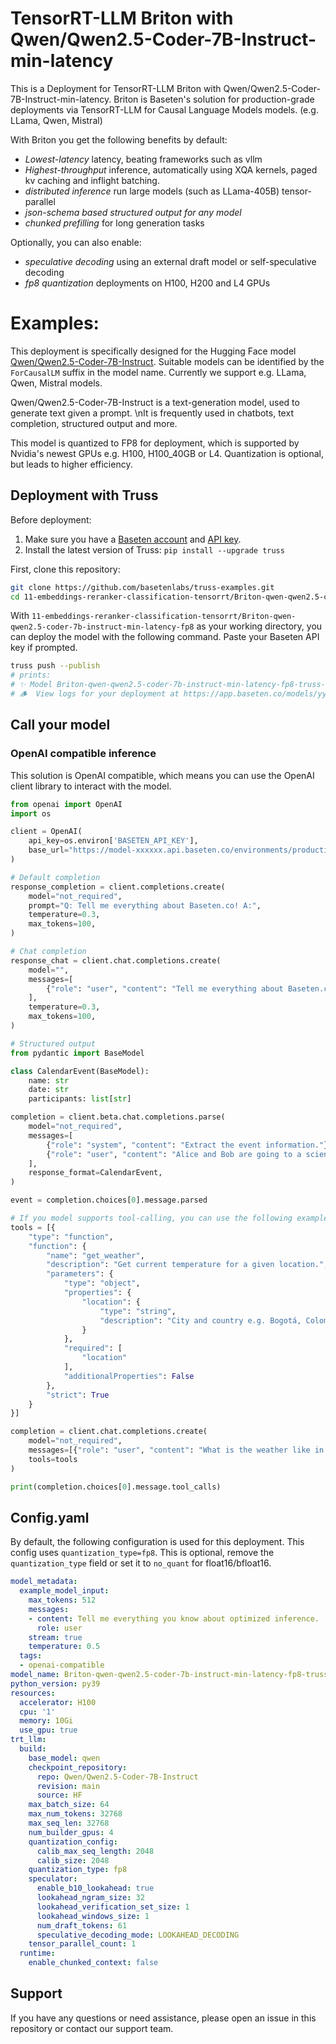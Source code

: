 # TensorRT-LLM Briton with Qwen/Qwen2.5-Coder-7B-Instruct-min-latency

This is a Deployment for TensorRT-LLM Briton with Qwen/Qwen2.5-Coder-7B-Instruct-min-latency. Briton is Baseten's solution for production-grade deployments via TensorRT-LLM for Causal Language Models models. (e.g. LLama, Qwen, Mistral)

With Briton you get the following benefits by default:
- *Lowest-latency* latency, beating frameworks such as vllm
- *Highest-throughput* inference, automatically using XQA kernels, paged kv caching and inflight batching.
- *distributed inference* run large models (such as LLama-405B) tensor-parallel
- *json-schema based structured output for any model*
- *chunked prefilling* for long generation tasks

Optionally, you can also enable:
- *speculative decoding* using an external draft model or self-speculative decoding
- *fp8 quantization* deployments on H100, H200 and L4 GPUs


# Examples:
This deployment is specifically designed for the Hugging Face model [Qwen/Qwen2.5-Coder-7B-Instruct](https://huggingface.co/Qwen/Qwen2.5-Coder-7B-Instruct).
Suitable models can be identified by the `ForCausalLM` suffix in the model name. Currently we support e.g. LLama, Qwen, Mistral models.

Qwen/Qwen2.5-Coder-7B-Instruct  is a text-generation model, used to generate text given a prompt. \nIt is frequently used in chatbots, text completion, structured output and more.

This model is quantized to FP8 for deployment, which is supported by Nvidia's newest GPUs e.g. H100, H100_40GB or L4. Quantization is optional, but leads to higher efficiency.

## Deployment with Truss

Before deployment:

1. Make sure you have a [Baseten account](https://app.baseten.co/signup) and [API key](https://app.baseten.co/settings/account/api_keys).
2. Install the latest version of Truss: `pip install --upgrade truss`


First, clone this repository:
```sh
git clone https://github.com/basetenlabs/truss-examples.git
cd 11-embeddings-reranker-classification-tensorrt/Briton-qwen-qwen2.5-coder-7b-instruct-min-latency-fp8
```

With `11-embeddings-reranker-classification-tensorrt/Briton-qwen-qwen2.5-coder-7b-instruct-min-latency-fp8` as your working directory, you can deploy the model with the following command. Paste your Baseten API key if prompted.

```sh
truss push --publish
# prints:
# ✨ Model Briton-qwen-qwen2.5-coder-7b-instruct-min-latency-fp8-truss-example was successfully pushed ✨
# 🪵  View logs for your deployment at https://app.baseten.co/models/yyyyyy/logs/xxxxxx
```

## Call your model

### OpenAI compatible inference
This solution is OpenAI compatible, which means you can use the OpenAI client library to interact with the model.

```python
from openai import OpenAI
import os

client = OpenAI(
    api_key=os.environ['BASETEN_API_KEY'],
    base_url="https://model-xxxxxx.api.baseten.co/environments/production/sync/v1"
)

# Default completion
response_completion = client.completions.create(
    model="not_required",
    prompt="Q: Tell me everything about Baseten.co! A:",
    temperature=0.3,
    max_tokens=100,
)

# Chat completion
response_chat = client.chat.completions.create(
    model="",
    messages=[
        {"role": "user", "content": "Tell me everything about Baseten.co!"}
    ],
    temperature=0.3,
    max_tokens=100,
)

# Structured output
from pydantic import BaseModel

class CalendarEvent(BaseModel):
    name: str
    date: str
    participants: list[str]

completion = client.beta.chat.completions.parse(
    model="not_required",
    messages=[
        {"role": "system", "content": "Extract the event information."},
        {"role": "user", "content": "Alice and Bob are going to a science fair on Friday."},
    ],
    response_format=CalendarEvent,
)

event = completion.choices[0].message.parsed

# If you model supports tool-calling, you can use the following example:
tools = [{
    "type": "function",
    "function": {
        "name": "get_weather",
        "description": "Get current temperature for a given location.",
        "parameters": {
            "type": "object",
            "properties": {
                "location": {
                    "type": "string",
                    "description": "City and country e.g. Bogotá, Colombia"
                }
            },
            "required": [
                "location"
            ],
            "additionalProperties": False
        },
        "strict": True
    }
}]

completion = client.chat.completions.create(
    model="not_required",
    messages=[{"role": "user", "content": "What is the weather like in Paris today?"}],
    tools=tools
)

print(completion.choices[0].message.tool_calls)
```


## Config.yaml
By default, the following configuration is used for this deployment. This config uses `quantization_type=fp8`. This is optional, remove the `quantization_type` field or set it to `no_quant` for float16/bfloat16.

```yaml
model_metadata:
  example_model_input:
    max_tokens: 512
    messages:
    - content: Tell me everything you know about optimized inference.
      role: user
    stream: true
    temperature: 0.5
  tags:
  - openai-compatible
model_name: Briton-qwen-qwen2.5-coder-7b-instruct-min-latency-fp8-truss-example
python_version: py39
resources:
  accelerator: H100
  cpu: '1'
  memory: 10Gi
  use_gpu: true
trt_llm:
  build:
    base_model: qwen
    checkpoint_repository:
      repo: Qwen/Qwen2.5-Coder-7B-Instruct
      revision: main
      source: HF
    max_batch_size: 64
    max_num_tokens: 32768
    max_seq_len: 32768
    num_builder_gpus: 4
    quantization_config:
      calib_max_seq_length: 2048
      calib_size: 2048
    quantization_type: fp8
    speculator:
      enable_b10_lookahead: true
      lookahead_ngram_size: 32
      lookahead_verification_set_size: 1
      lookahead_windows_size: 1
      num_draft_tokens: 61
      speculative_decoding_mode: LOOKAHEAD_DECODING
    tensor_parallel_count: 1
  runtime:
    enable_chunked_context: false

```

## Support
If you have any questions or need assistance, please open an issue in this repository or contact our support team.
